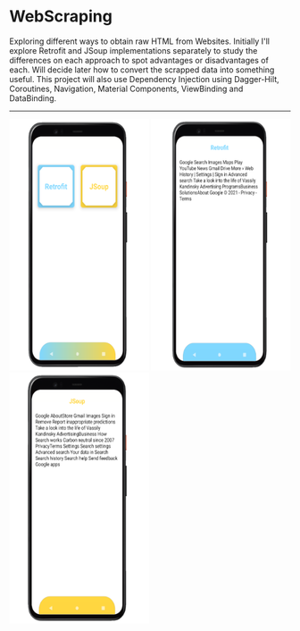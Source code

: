 # WebScraping
Exploring different ways to obtain raw HTML from Websites. Initially I'll explore Retrofit and JSoup implementations separately to study the differences on each approach to spot advantages or disadvantages of each. Will decide later how to convert the scrapped data into something useful. This project will also use Dependency Injection using Dagger-Hilt, Coroutines, Navigation, Material Components, ViewBinding and DataBinding.
<br>
<hr>
<p>
  <img src="https://github.com/RysanekRivera/WebScraping/blob/master/webscraping_1.png" width="250" height="450"> 
  <img src="https://github.com/RysanekRivera/WebScraping/blob/master/webscraping_2.png" width="250" height="450"> 
  <img src="https://github.com/RysanekRivera/WebScraping/blob/master/webscraping_3.png" width="250" height="450">  
</p>


  
